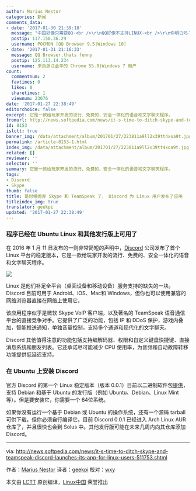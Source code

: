 ```yaml
---
author: Marius Nestor
categories: 新闻
comments_data:
- date: '2017-01-30 21:39:18'
  message: "中国好像只需要QQ~<br />\r\nQQ好像不支持LINUX~<br />\r\n你明白吗？"
  postip: 117.150.36.29
  username: POCMON [QQ Browser 9.5|Windows 10]
- date: '2017-01-31 21:16:33'
  message: QQ Browser,thats funny
  postip: 125.113.14.234
  username: 来自浙江金华的 Chrome 55.0|Windows 7 用户
count:
  commentnum: 2
  favtimes: 0
  likes: 0
  sharetimes: 1
  viewnum: 23076
date: '2017-01-27 22:38:49'
editorchoice: false
excerpt: 它是一款给玩家开发的流行、免费的、安全一体化的语音和文字聊天程序。
fromurl: http://news.softpedia.com/news/it-s-time-to-ditch-skype-and-teamspeak-discord-launches-its-app-for-linux-users-511753.shtml
id: 8153
islctt: true
banner_img: /data/attachment/album/201701/27/223811a9ll2x39tt4xoa9t.jpg
permalink: /article-8153-1.html
index_img: /data/attachment/album/201701/27/223811a9ll2x39tt4xoa9t.jpg.thumb.jpg
related: []
reviewer: ''
selector: ''
summary: 它是一款给玩家开发的流行、免费的、安全一体化的语音和文字聊天程序。
tags:
- Discord
- Skype
thumb: false
title: 是时候抛弃 Skype 和 TeamSpeak 了， Discord 为 Linux 用户发布了应用
titleindex_img: true
translator: geekpi
updated: '2017-01-27 22:38:49'
---
```


### 程序已经在 Ubuntu Linux 和其他发行版上可用了


在 2016 年 1 月 11 日发布的一则非常简短的声明中，[Discord](https://discordapp.com/) 公司发布了首个 Linux 平台的稳定版本，它是一款给玩家开发的流行、免费的、安全一体化的语音和文字聊天程序。


![](/data/attachment/album/201701/27/223811a9ll2x39tt4xoa9t.jpg)


Linux 是他们补足全平台（桌面设备和移动设备）服务支持的缺失的一块。Discord 目前可用于 Android、iOS、Mac和 Windows，但你也可以使用兼容的网络浏览器直接在网络上使用它。


该应用程序似乎是微软 Skype VoIP 客户端，以及著名的 TeamSpeak 语音通信平台的直接竞争对手。它提供了广泛的功能，包括 IP 和 DDoS 保护，游戏内叠加，智能推送通知，单独音量控制，支持多个通道和现代化的文字聊天。


Discord 其他值得注意的功能包括支持编解码器、权限和自定义键盘快捷键、直接消息系统和朋友列表。它还承诺尽可能减少 CPU 使用率，为音频和自动故障转移功能提供低延迟支持。


### 在 Ubuntu 上安装 Discord


官方 Discord 的第一个 Linux 稳定版本（版本 0.0.1）目前以二进制软件包[提供](https://discordapp.com/download)，支持 Debian 和基于 Ubuntu 的发行版（例如 Ubuntu、Debian、Linux Mint 等）。但是要安装它，你需要一个 64位系统。


如果你没有运行一个基于 Debian 或 Ubuntu 的操作系统，还有一个源码 tarball 可供下载，但你必须自行编译它。目前 Discord 0.0.1 已经进入 Arch Linux AUR 仓库了，并且很快也会到 Solus 中。其他发行版可能在未来几周内向其仓库添加 Discord。




---


via: <http://news.softpedia.com/news/it-s-time-to-ditch-skype-and-teamspeak-discord-launches-its-app-for-linux-users-511753.shtml>


作者：[Marius Nestor](http://news.softpedia.com/editors/browse/marius-nestor) 译者：[geekpi](https://github.com/geekpi) 校对：[wxy](https://github.com/wxy)


本文由 [LCTT](https://github.com/LCTT/TranslateProject) 原创编译，[Linux中国](https://linux.cn/) 荣誉推出